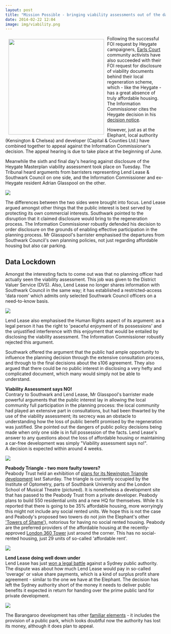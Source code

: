 ```yaml
---
layout: post
title: "Mission Possible - bringing viability assessments out of the dark"
date: 2014-02-22 12:04
image: img/viability.png
---
```

<img src="http://crappistmartin.github.io/images/confidential.jpg" width="300" align="left" style="margin:10px">Following the successful FOI request by Heygate campaigners, [Earls Court](http://www.theguardian.com/uk-news/davehillblog/2013/nov/21/earls-court-project-community-benefits-capital-and-counties) community activists have also succeeded with their FOI request for disclosure of viability documents behind their local regeneration scheme, which - like the Heygate - has a great absence of truly affordable housing. The Information Commissioner cites the Heygate decision in his [decision notice](http://ico.org.uk/~/media/documents/decisionnotices/2013/fer_0491596.ashx).  

However, just as at the Elephant, local authority (Kensington & Chelsea) and developer (Capital & Counties Ltd.) have combined together to appeal against the Information Commissioner's decision. The appeal hearing is due to take place at the beginning of June.  

Meanwhile the sixth and final day's hearing against disclosure of the Heygate Masterplan viability assessment took place on Tuesday. The Tribunal heard arguments from barristers representing Lend Lease & Southwark Council on one side, and the Information Commissioner and ex-Heygate resident Adrian Glasspool on the other. 

![](http://www.propertyreporter.co.uk/images/slider/1103231_Scales.gif)

The differences between the two sides were brought into focus. Lend Lease argued amongst other things that the public interest is best served by protecting its own commercial interests. Southwark pointed to the disruption that it claimed disclosure would bring to the regeneration process. The Information Commissioner robustly defended his decision to order disclosure on the grounds of enabling effective participation in the planning process. Mr Glasspool's barrister emphasised the departures from Southwark Council's own planning policies, not just regarding affordable housing but also car parking. 

## Data Lockdown
Amongst the interesting facts to come out was that no planning officer had actually seen the viability assessment. This job was given to the District Valuer Service (DVS). Also, Lend Lease no longer shares information with Southwark Council in the same way; it has established a restricted-access 'data room' which admits only selected Southwark Council officers on a need-to-know basis.

![](http://i.dailymail.co.uk/i/pix/2013/05/07/article-2320579-19A78BC8000005DC-582_634x934.jpg)

Lend Lease also emphasised the Human Rights aspect of its argument: as a legal person it has the right to 'peaceful enjoyment of its possessions' and the unjustified interference with this enjoyment that would be entailed by disclosing the viability assessment. The Information Commissioner robustly rejected this argument.  

Southwark offered the argument that the public had ample opportunity to influence the planning decision through the extensive consultation process, and through to the final decisions about the s106 agreement. They also argued that there could be no public interest in disclosing a very hefty and complicated document, which many would simply not be able to understand. 

__Viability Assessment says NO!__  
Contrary to Southwark and Lend Lease, Mr Glasspool's barrister made powerful arguments that the public interest lay in allowing the local community full participation in the planning process: the local community had played an extensive part in consultations, but had been thwarted by the use of the viability assessment; its secrecy was an obstacle to understanding how the loss of public benefit promised by the regeneration was justified. She pointed out the dangers of public policy decisions being made when only one side is in full possession of the facts. Lend Lease's answer to any questions about the loss of affordable housing or maintaining a car-free development was simply "Viability assessment says no!".  
A decision is expected within around 4 weeks. 

![](http://i.telegraph.co.uk/multimedia/archive/02419/jobs0_3_2419481b.jpg)

__Peabody Triangle - two more faulty towers?__  
Peabody Trust held an exhibition of [plans for its Newington Triangle development](http://www.london-se1.co.uk/news/view/7342) last Saturday. The triangle is currently occupied by the Institute of Optometry, parts of Southbank University and the London School of Musical Theatre (pictured). It is nonetheless a development site that has passed to the Peabody Trust from a private developer. Peabody plans to build 550 residential units and a new HQ for themselves. While it is reported that there is going to be 35% affordable housing, more worryingly this might not include any social rented units. We hope this is not the case and Peabody's proposed two towers do not join the Elephant's other ['Towers of Shame'](/2013-08-10-towering-disgrace)), notorious for having no social rented housing. Peabody are the preferred providers of the affordable housing at the recently-approved [London 360 Tower](/2013-08-10-towering-disgrace) just around the corner. This has no social-rented housing, just 29 units of so-called 'affordable rent'.   

![](http://static.panoramio.com/photos/large/56023043.jpg)

__Lend Lease doing well down under__   
Lend Lease has just [won a legal battle](http://www.smh.com.au/nsw/court-ruling-over-barangaroo-may-put-public-works-at-risk-20140107-30fhg.html) against a Sydney public authority. The dispute was about how much Lend Lease would pay in so-called 'overage' or value share payments, which is a kind of surplus profit share agreement - similar to the one we have at the Elephant. The decision has left the Sydney authority short of the money it needs to deliver public benefits it expected in return for handing over the prime public land for private development. 

![](http://www.oneplanetcommunities.org/wp-content/uploads/2010/02/Barangaroo-waterfront.jpg)

The Barangaroo development has other [familiar elements](/2012-12-09-has-southwark-signed-a-bum-deal-at-the-elephant) - it includes the provision of a public park, which looks doubtful now the authority has lost its money, although it does plan to appeal.













 
